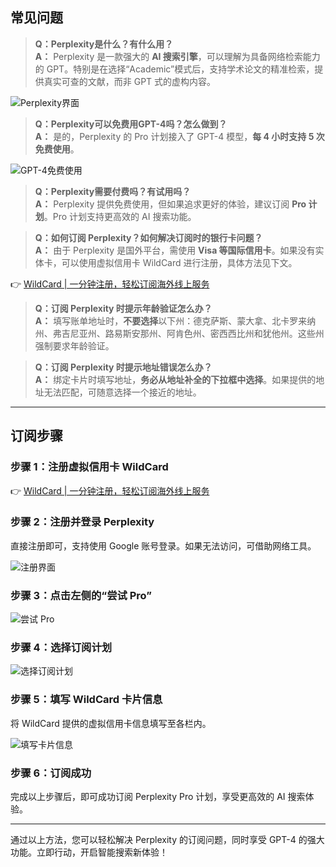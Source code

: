 ## 常见问题

> **Q：Perplexity是什么？有什么用？**  
> **A：** Perplexity 是一款强大的 **AI 搜索引擎**，可以理解为具备网络检索能力的 GPT。特别是在选择“Academic”模式后，支持学术论文的精准检索，提供真实可查的文献，而非 GPT 式的虚构内容。

![Perplexity界面](https://img-blog.csdnimg.cn/img_convert/3e3de7498317562383012b71139271e0.jpeg)

> **Q：Perplexity可以免费用GPT-4吗？怎么做到？**  
> **A：** 是的，Perplexity 的 Pro 计划接入了 GPT-4 模型，**每 4 小时支持 5 次免费使用**。

![GPT-4免费使用](https://img-blog.csdnimg.cn/img_convert/451ce428b5c1fe2ae9e366797f63e546.jpeg)

> **Q：Perplexity需要付费吗？有试用吗？**  
> **A：** Perplexity 提供免费使用，但如果追求更好的体验，建议订阅 **Pro 计划**。Pro 计划支持更高效的 AI 搜索功能。

> **Q：如何订阅 Perplexity？如何解决订阅时的银行卡问题？**  
> **A：** 由于 Perplexity 是国外平台，需使用 **Visa 等国际信用卡**。如果没有实体卡，可以使用虚拟信用卡 WildCard 进行注册，具体方法见下文。

👉 [WildCard | 一分钟注册，轻松订阅海外线上服务](https://bit.ly/bewildcard)

> **Q：订阅 Perplexity 时提示年龄验证怎么办？**  
> **A：** 填写账单地址时，**不要选择**以下州：德克萨斯、蒙大拿、北卡罗来纳州、弗吉尼亚州、路易斯安那州、阿肯色州、密西西比州和犹他州。这些州强制要求年龄验证。

> **Q：订阅 Perplexity 时提示地址错误怎么办？**  
> **A：** 绑定卡片时填写地址，**务必从地址补全的下拉框中选择**。如果提供的地址无法匹配，可随意选择一个接近的地址。

---

## 订阅步骤

### 步骤 1：注册虚拟信用卡 WildCard

👉 [WildCard | 一分钟注册，轻松订阅海外线上服务](https://bit.ly/bewildcard)

### 步骤 2：注册并登录 Perplexity

直接注册即可，支持使用 Google 账号登录。如果无法访问，可借助网络工具。

![注册界面](https://img-blog.csdnimg.cn/img_convert/c52950ebf2dbcfc804d48e6c5e500b6f.jpeg)

### 步骤 3：点击左侧的“尝试 Pro”

![尝试 Pro](https://img-blog.csdnimg.cn/img_convert/aa19cebb614f0f29033a46e072448a8c.jpeg)

### 步骤 4：选择订阅计划

![选择订阅计划](https://img-blog.csdnimg.cn/img_convert/896dd7bb354718beafaf1f9afda8085a.jpeg)

### 步骤 5：填写 WildCard 卡片信息

将 WildCard 提供的虚拟信用卡信息填写至各栏内。

![填写卡片信息](https://img-blog.csdnimg.cn/img_convert/67de33819093f0f4184fc7941e00dcfe.jpeg)

### 步骤 6：订阅成功

完成以上步骤后，即可成功订阅 Perplexity Pro 计划，享受更高效的 AI 搜索体验。

---

通过以上方法，您可以轻松解决 Perplexity 的订阅问题，同时享受 GPT-4 的强大功能。立即行动，开启智能搜索新体验！